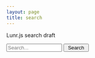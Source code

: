 ```yaml
---
layout: page
title: search
---
```


Lunr.js search draft

<script src="https://unpkg.com/lunr/lunr.js"></script>

<form class="searchall" role="search" id="search" >
  <input type="text" size="15" id="lunr-search" placeholder="Search..." aria-label="search">
  <input class="button-all" type="button" onclick="lunr_search();" value=" Search ">
</form>

<ul id="search-results"></ul>
<script>
  // https://learn.cloudcannon.com/jekyll/jekyll-search-using-lunr-js/
  // https://lunrjs.com/guides/getting_started.html
// add documents
/*var documents = [ 
    {% for post in site.documents %}
    { 
      "url": "{{ post.url | absolute_url | xml_escape }}",
      "title": "{{ post.title | xml_escape }}",
      "text": {{ post.content | strip_html | jsonify }}
    }{% unless forloop.last %},{% endunless %}
    {% endfor %}
];*/
var documents2 = { 
    {% for post in site.documents %}
    "{{ post.url | absolute_url | xml_escape }}": 
    { 
      "url": "{{ post.url | absolute_url | xml_escape }}",
      "title": "{{ post.title | xml_escape }}",
      "text": {{ post.content | strip_html | jsonify }}
    }{% unless forloop.last %},{% endunless %}
    {% endfor %}
};
/*var documents2 = documents.reduce(function (memo, doc) {
	  memo[doc.url] = doc
	  return memo
	}, {})*/
// create index
var idx = lunr(function () {
  this.ref('url')
  this.field('title')
  this.field('text')
  for (var key in documents2) {
    this.add(documents2[key])
  }
  //documents.forEach(function (doc) {
  //  this.add(doc)
  //}, this)
});
// do search
/*
results.forEach(function (result) {
	    var doc = documents[result.ref],
	        li = buildSearchResult(doc)
	    Object.keys(result.matchData.metadata).forEach(function (term) {
	      Object.keys(result.matchData.metadata[term]).forEach(function (fieldName) {
	        var field = li.querySelector('[data-field=' + fieldName + ']'),
positions = result.matchData.metadata[term][fieldName].position 
*/
function displayResults(results) {
  var searchResults = document.getElementById('search-results');
  if (results.length) { // Are there any results?
    var appendString = '';
    for (var i = 0; i < results.length; i++) {  // Iterate over the results
      var link = results[i].ref;
      var title = documents2[results[i].ref].title;
      appendString += '<li><a href="' + link + '">' + title + '</a></li>';
      //appendString += '<li><a href="' + item.url + '"><h3>' + item.title + '</h3></a>';
      //appendString += '<p>' + item.text.substring(0, 150) + '...</p></li>';
    }
    searchResults.innerHTML = appendString;
  } else {
    searchResults.innerHTML = '<li>No results found</li>';
  }
}
function lunr_search() {
    var query = document.getElementById("lunr-search").value;
    var results = idx.search(query);
    displayResults(results);
}
</script>
